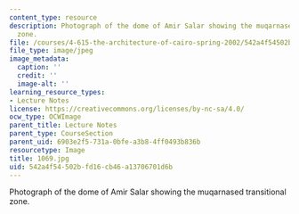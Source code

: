 ```yaml
---
content_type: resource
description: Photograph of the dome of Amir Salar showing the muqarnased transitional
  zone.
file: /courses/4-615-the-architecture-of-cairo-spring-2002/542a4f54502bfd16cb46a13706701d6b_1069.jpg
file_type: image/jpeg
image_metadata:
  caption: ''
  credit: ''
  image-alt: ''
learning_resource_types:
- Lecture Notes
license: https://creativecommons.org/licenses/by-nc-sa/4.0/
ocw_type: OCWImage
parent_title: Lecture Notes
parent_type: CourseSection
parent_uid: 6903e2f5-731a-0bfe-a3b8-4ff0493b836b
resourcetype: Image
title: 1069.jpg
uid: 542a4f54-502b-fd16-cb46-a13706701d6b
---
```

Photograph of the dome of Amir Salar showing the muqarnased transitional zone.